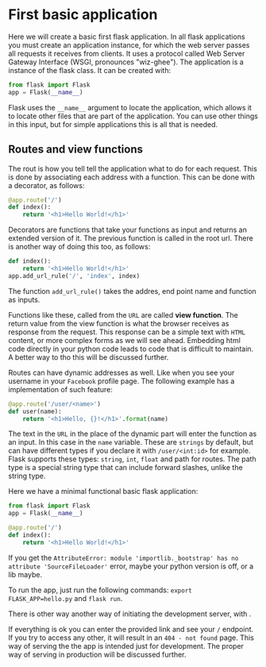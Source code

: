 # First basic application
Here we will create a basic first flask application. In all flask applications you must create an application instance, for which the web server passes all requests it receives from clients. It uses a protocol called Web Server Gateway Interface (WSGI, pronounces "wiz-ghee"). The application is a instance of the flask class. It can be created with:

```python
from flask import Flask
app = Flask(__name__)
```

Flask uses the `__name__` argument to locate the application, which allows it to locate other files that are part of the application. You can use other things in this input, but for simple applications this is all that is needed.

## Routes and view functions
The rout is how you tell tell the application what to do for each request. This is done by associating each address with a function. This can be done with a decorator, as follows:

```python
@app.route('/')
def index():
	return '<h1>Hello World!</h1>'
```

Decorators are functions that take your functions as input and returns an extended version of it. The previous function is called in the root url. There is another way of doing this too, as follows:

```python
def index():
    return '<h1>Hello World!</h1>'
app.add_url_rule('/', 'index', index)
```
The function `add_url_rule()` takes the addres, end point name and function as inputs.

Functions like these, called from the `URL` are called **view function**. The return value from the view function is what the browser receives as response from the request. This response can be a simple text with `HTML` content, or more complex forms as we will see ahead. Embedding html code directly in your python code leads to code that is difficult to maintain. A better way to tho this will be discussed further.

Routes can have dynamic addresses as well. Like when you see your username in your `Facebook` profile page. The following example has a implementation of such feature:

```python
@app.route('/user/<name>')
def user(name):
	return '<h1>Hello, {}!</h1>'.format(name)
```

The text in the `URL` in the place of the dynamic part will enter the function as an input. In this case in the `name` variable. These are `strings` by default, but can have different types if you declare it with `/user/<int:id>` for example. Flask supports these types: `string`, `int`, `float` and path for routes. The path type is a special string type that can include forward slashes, unlike the string type.

Here we have a minimal functional basic flask application:

```python
from flask import Flask
app = Flask(__name__)

@app.route('/')
def index():
    return '<h1>Hello World!</h1>'
```

If you get the `AttributeError: module 'importlib._bootstrap' has no attribute 'SourceFileLoader'` error, maybe your python version is off, or a lib maybe. 

To run the app, just run the following commands: `export FLASK_APP=hello.py` and `flask run`.

There is other way another way of initiating the development server, with .

If everything is ok you can enter the provided link and see your `/` endpoint. If you try to access any other, it will result in an `404 - not found` page. This way of serving the the app is intended just for development. The proper way of serving in production will be discussed further.









